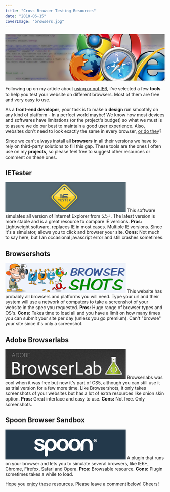 ```yaml
---
title: "Cross Browser Testing Resources"
date: "2010-06-15"
coverImage: "browsers.jpg"
---
```


[![Cross Browser Testing Resources](images/cross-browser-testing-resources.jpg "Cross Browser Testing Resources")](http://jpedroribeiro.com/2010/06/cross-browser-testing-resources/)

Following up on my article about [using or not IE6](http://jpedroribeiro.com/2009/10/why-should-i-care-about-ie6/), I've selected a few **tools** to help you test your website on different browsers. Most of them are free and very easy to use.

As a **front-end developer**, your task is to make a **design** run smoothly on any kind of platform - In a perfect world maybe! We know how most devices and softwares have limitations (or the project's budget) so what we must is to assure we do our best to maintain a good user experience. Also, websites don't need to look exactly the same in every browser, [or do they](http://dowebsitesneedtolookexactlythesameineverybrowser.com/)?

Since we can't always install all **browsers** in all their versions we have to rely on third-party solutions to fill this gap. These tools are the ones I often use on my **projects**, so please feel free to suggest other resources or comment on these ones.

## IETester

[![IETester](images/ietester.png "IETester")](http://ietester.com/) This software simulates all version of Internet Explorer from 5.5+. The latest version is more stable and is a great resource to compare IE versions. **Pros:** Lightweight software, replaces IE in most cases. Multiple IE versions. Since it's a simulator, allows you to click and browser your site. **Cons:** Not much to say here, but I an occasional javascript error and still crashes sometimes.

## Browsershots

[![Browsershots](images/browsershots.png "Browsershots")](http://browsershots.org/) This website has probably all browsers and platforms you will need. Type your url and their system will use a network of computers to take a screenshot of your website in the spec you requested. **Pros:** Huge range of browser types and OS's. **Cons:** Takes time to load all and you have a limit on how many times you can submit your site per day (unless you go premium). Can't "browse" your site since it's only a screenshot.

## Adobe Browserlabs

[![Adobe Browserlabs](images/browserlabs.png "Adobe Browserlabs")](https://browserlab.adobe.com) Browserlabs was cool when it was free but now it's part of CS5, although you can still use it as trial version for a few more time. Like Browsershots, it only takes screenshots of your websites but has a lot of extra resources like onion skin option. **Pros:** Great interface and easy to use. **Cons:** Not free. Only screenshots.

## Spoon Browser Sandbox

[![Spoon Browser Sandbox](images/spoon.png "Spoon Browser Sandbox")](http://spoon.net/browsers/) A plugin that runs on your browser and lets you to simulate several browsers, like IE6+, Chrome, Firefox, Safari and Opera. **Pros:** Browsable resource. **Cons:** Plugin sometimes takes a while to load.

Hope you enjoy these resources. Please leave a comment below! Cheers!

